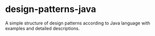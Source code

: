# design-patterns-java
A simple structure of design patterns according to Java language with examples and detailed descriptions.
